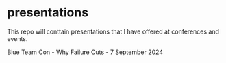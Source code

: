 # presentations
This repo will conttain presentations that I have offered at conferences and events.

Blue Team Con - Why Failure Cuts - 7 September 2024
